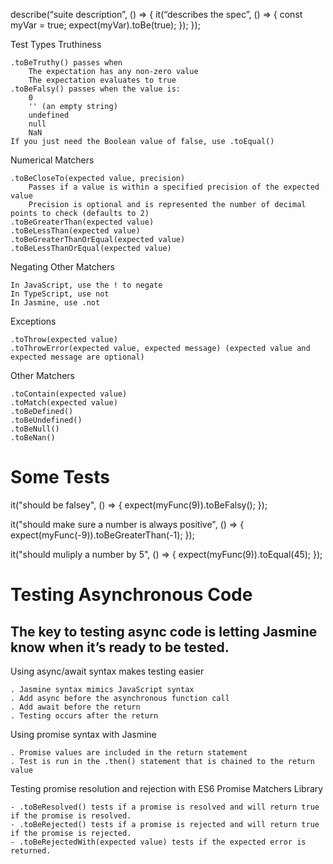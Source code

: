 describe(“suite description”, () => {
    it(“describes the spec”, () => {
        const myVar = true;
        expect(myVar).toBe(true);
    });
}); 


Test Types
Truthiness

    .toBeTruthy() passes when
        The expectation has any non-zero value
        The expectation evaluates to true
    .toBeFalsy() passes when the value is:
        0
        '' (an empty string)
        undefined
        null
        NaN
    If you just need the Boolean value of false, use .toEqual()

Numerical Matchers

    .toBeCloseTo(expected value, precision)
        Passes if a value is within a specified precision of the expected value
        Precision is optional and is represented the number of decimal points to check (defaults to 2)
    .toBeGreaterThan(expected value)
    .toBeLessThan(expected value)
    .toBeGreaterThanOrEqual(expected value)
    .toBeLessThanOrEqual(expected value)

Negating Other Matchers

    In JavaScript, use the ! to negate
    In TypeScript, use not
    In Jasmine, use .not

Exceptions

    .toThrow(expected value)
    .toThrowError(expected value, expected message) (expected value and expected message are optional)

Other Matchers

    .toContain(expected value)
    .toMatch(expected value)
    .toBeDefined()
    .toBeUndefined()
    .toBeNull()
    .toBeNan()
    
    
# Some Tests #

it("should be falsey", () => { expect(myFunc(9)).toBeFalsy(); });

it("should make sure a number is always positive", () => { expect(myFunc(-9)).toBeGreaterThan(-1); });

it("should muliply a number by 5", () => { expect(myFunc(9)).toEqual(45); });

# Testing Asynchronous Code #

## The key to testing async code is letting Jasmine know when it’s ready to be tested. ## 

Using async/await syntax makes testing easier

    . Jasmine syntax mimics JavaScript syntax
    . Add async before the asynchronous function call
    . Add await before the return
    . Testing occurs after the return
Using promise syntax with Jasmine

    . Promise values are included in the return statement
    . Test is run in the .then() statement that is chained to the return value
Testing promise resolution and rejection with ES6 Promise Matchers Library

    - .toBeResolved() tests if a promise is resolved and will return true if the promise is resolved.
    - .toBeRejected() tests if a promise is rejected and will return true if the promise is rejected.
    - .toBeRejectedWith(expected value) tests if the expected error is returned.

